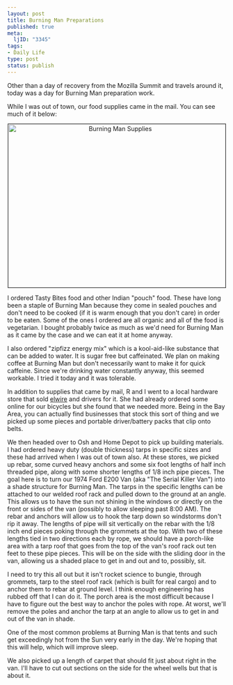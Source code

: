 ```yaml
--- 
layout: post
title: Burning Man Preparations
published: true
meta: 
  ljID: "3345"
tags: 
- Daily Life
type: post
status: publish
---
```

Other than a day of recovery from the Mozilla Summit and travels around it, today was a day for Burning Man preparation work. 

While I was out of town, our food supplies came in the mail. You can see much of it below:
<p align="center"><a href="http://www.flickr.com/photos/albill/2727057277/" title="Burning Man Supplies by albill, on Flickr"><img src="http://farm4.static.flickr.com/3204/2727057277_46fe8eac7a.jpg" width="500" height="375" alt="Burning Man Supplies" border="1" /></a></p>
I ordered Tasty Bites food and other Indian "pouch" food. These have long been a staple of Burning Man because they come in sealed pouches and don't need to be cooked (if it is warm enough that you don't care) in order to be eaten. Some of the ones I ordered are all organic and all of the food is vegetarian. I bought probably twice as much as we'd need for Burning Man as it came by the case and we can eat it at home anyway.

I also ordered "zipfizz energy mix" which is a kool-aid-like substance that can be added to water. It is sugar free but caffeinated. We plan on making coffee at Burning Man but don't necessarily want to make it for quick caffeine. Since we're drinking water constantly anyway, this seemed workable. I tried it today and it was tolerable.

In addition to supplies that came by mail, R and I went to a local hardware store that sold <a href="http://www.elwire.com/">elwire</a> and drivers for it. She had already ordered some online for our bicycles but she found that we needed more. Being in the Bay Area, you can actually find businesses that stock this sort of thing and we picked up some pieces and portable driver/battery packs that clip onto belts.

We then headed over to Osh and Home Depot to pick up building materials. I had ordered heavy duty (double thickness) tarps in specific sizes and these had arrived when I was out of town also. At these stores, we picked up rebar, some curved heavy anchors and some six foot lengths of half inch threaded pipe, along with some shorter lengths of 1/8 inch pipe pieces. The goal here is to turn our 1974 Ford E200 Van (aka "The Serial Killer Van") into a shade structure for Burning Man. The tarps in the specific lengths can be attached to our welded roof rack and pulled down to the ground at an angle. This allows us to have the sun not shining in the windows or directly on the front or sides of the van (possibly to allow sleeping past 8:00 AM). The rebar and anchors will allow us to hook the tarp down so windstorms don't rip it away. The lengths of pipe will sit vertically on the rebar with the 1/8 inch end pieces poking through the grommets at the top. With two of these lengths tied in two directions each by rope, we should have a porch-like area with a tarp roof that goes from the top of the van's roof rack out ten feet to these pipe pieces. This will be on the side with the sliding door in the van, allowing us a shaded place to get in and out and to, possibly, sit. 

I need to try this all out but it isn't rocket science to bungie, through grommets, tarp to the steel roof rack (which is built for real cargo) and to anchor them to rebar at ground level. I think enough engineering has rubbed off that I can do it. The porch area is the most difficult because I have to figure out the best way to anchor the poles with rope. At worst, we'll remove the poles and anchor the tarp at an angle to allow us to get in and out of the van in shade. 

One of the most common problems at Burning Man is that tents and such get exceedingly hot from the Sun very early in the day. We're hoping that this will help, which will improve sleep.

We also picked up a length of carpet that should fit just about right in the van. I'll have to cut out sections on the side for the wheel wells but that is about it.
